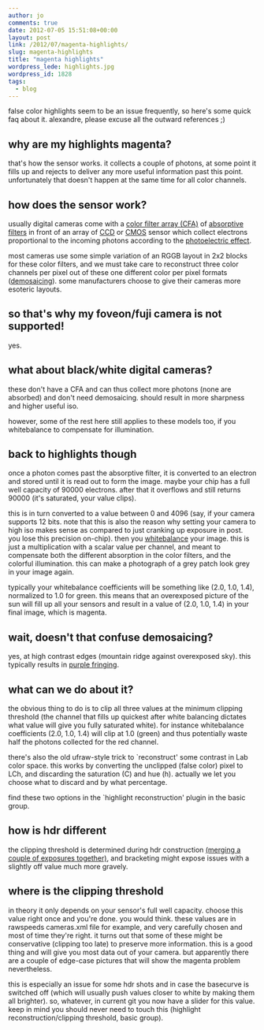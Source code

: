 ```yaml
---
author: jo
comments: true
date: 2012-07-05 15:51:08+00:00
layout: post
link: /2012/07/magenta-highlights/
slug: magenta-highlights
title: "magenta highlights"
wordpress_lede: highlights.jpg
wordpress_id: 1828
tags:
  - blog
---
```

false color highlights seem to be an issue frequently, so here's some quick faq about it. alexandre, please excuse all the outward references ;)

## why are my highlights magenta?

that's how the sensor works. it collects a couple of photons, at some point it fills up
and rejects to deliver any more useful information past this point. unfortunately that doesn't happen at the same time for all color channels.

## how does the sensor work?

usually digital cameras come with a [color filter array (CFA)](https://en.wikipedia.org/wiki/Color_filter_array) of [absorptive filters](https://en.wikipedia.org/wiki/Filter_(optics)) in front of an array of
[CCD](https://en.wikipedia.org/wiki/Charge-coupled_device) or [CMOS](https://en.wikipedia.org/wiki/CMOS_sensor) sensor which collect electrons proportional to the incoming photons according to the [photoelectric effect](https://en.wikipedia.org/wiki/Photoelectric_effect).

most cameras use some simple variation of an RGGB layout in 2x2 blocks for these color filters, and we must take care to reconstruct three color channels per pixel out of these one different color per pixel formats ([demosaicing](https://en.wikipedia.org/wiki/Demosaicing)). some manufacturers choose to give their cameras more esoteric layouts.

## so that's why my foveon/fuji camera is not supported!

yes.

## what about black/white digital cameras?

these don't have a CFA and can thus collect more photons (none are absorbed) and don't need demosaicing. should result in more sharpness and higher useful iso.

however, some of the rest here still applies to these models too, if you whitebalance to compensate for illumination.

## back to highlights though

once a photon comes past the absorptive filter, it is converted to an electron and stored until it is read out to form the image. maybe your chip has a full well capacity of 90000 electrons. after that it overflows and still returns 90000 (it's saturated, your value clips).

this is in turn converted to a value between 0 and 4096 (say, if your camera supports 12 bits. note that this is also the reason why setting your camera to high iso makes sense as compared to just cranking up exposure in post. you lose this precision on-chip). then you [whitebalance](https://en.wikipedia.org/wiki/Color_balance) your image. this is just a multiplication with a scalar value per channel, and meant to compensate both the different absorption in the color filters, and the colorful illumination. this can make a photograph of a grey patch look grey in your image again.

typically your whitebalance coefficients will be something like (2.0, 1.0, 1.4), normalized to 1.0 for green. this means that an overexposed picture of the sun will fill up all your sensors and result in a value of (2.0, 1.0, 1.4) in your final image, which is magenta.

## wait, doesn't that confuse demosaicing?

yes, at high contrast edges (mountain ridge against overexposed sky). this typically results in [purple fringing](https://en.wikipedia.org/wiki/Purple_fringing).

## what can we do about it?

the obvious thing to do is to clip all three values at the minimum clipping threshold (the channel that fills up quickest after white balancing dictates what value will give you fully saturated white). for instance whitebalance coefficients (2.0, 1.0, 1.4) will clip at 1.0 (green) and thus potentially waste half the photons collected for the red channel.

there's also the old ufraw-style trick to `reconstruct' some contrast in Lab color space. this works by converting the unclipped (false color) pixel to LCh, and discarding the saturation (C) and hue (h). actually we let you choose what to discard and by what percentage.

find these two options in the `highlight reconstruction' plugin in the basic group.

## how is hdr different

the clipping threshold is determined during hdr construction [(merging a couple of exposures together)](https://en.wikipedia.org/wiki/Bracketing), and bracketing might expose issues with a slightly off value much more gravely.

## where is the clipping threshold

in theory it only depends on your sensor's full well capacity. choose this value right once and you're done. you would think. these values are in rawspeeds cameras.xml file for example, and very carefully chosen and most of time they're right. it turns out that some of these might be conservative (clipping too late) to preserve more information. this is a good thing and will give you most data out of your camera. but apparently there are a couple of edge-case pictures that will show the magenta problem nevertheless.

this is especially an issue for some hdr shots and in case the basecurve is switched off (which will usually push values closer to white by making them all brighter). so, whatever, in current git you now have a slider for this value. keep in mind you should never need to touch this (highlight reconstruction/clipping threshold, basic group).
